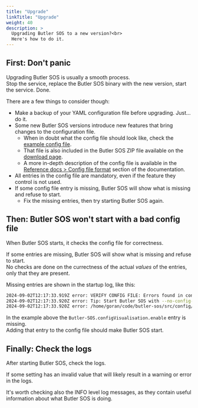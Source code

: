 ```yaml
---
title: "Upgrade"
linkTitle: "Upgrade"
weight: 40
description: >
  Upgrading Butler SOS to a new version?<br>
  Here's how to do it.
---
```


## First: Don't panic

Upgrading Butler SOS is usually a smooth process.  
Stop the service, replace the Butler SOS binary with the new version, start the service. Done.

There are a few things to consider though:

- Make a backup of your YAML configuration file before upgrading. Just... do it.
- Some new Butler SOS versions introduce new features that bring changes to the configuration file.
  - When in doubt what the config file should look like, check the [example config file](https://raw.githubusercontent.com/ptarmiganlabs/butler-sos/master/src/config/production_template.yaml).
  - That file is also included in the Butler SOS ZIP file available on the [download page](https://github.com/ptarmiganlabs/butler-sos/releases).
  - A more in-depth description of the config file is available in the [Reference docs > Config file format](/docs/reference/config_file_format/) section of the documentation.
- All entries in the config file are mandatory, even if the feature they control is not used.
- If some config file entry is missing, Butler SOS will show what is missing and refuse to start.
  - Fix the missing entries, then try starting Butler SOS again.

## Then: Butler SOS won't start with a bad config file

When Butler SOS starts, it checks the config file for correctness.

If some entries are missing, Butler SOS will show what is missing and refuse to start.  
No checks are done on the currectness of the actual *values* of the entries, only that they are present.

Missing entries are shown in the startup log, like this:

``` bash
2024-09-02T12:17:33.919Z error: VERIFY CONFIG FILE: Errors found in config file. Exiting.
2024-09-02T12:17:33.920Z error: Tip: Start Butler SOS with --no-config-file-verify option to skip this check and start with provided config file. 
2024-09-02T12:17:33.920Z error: /home/goran/code/butler-sos/src/config/production.yaml is not following the correct structure, missing:,Butler-SOS.configVisualisation.enable
```

In the example above the `Butler-SOS.configVisualisation.enable` entry is missing.  
Adding that entry to the config file should make Butler SOS start.

## Finally: Check the logs

After starting Butler SOS, check the logs.

If some setting has an invalid value that will likely result in a warning or error in the logs.

It's worth checking also the INFO level log messages, as they contain useful information about what Butler SOS is doing.
